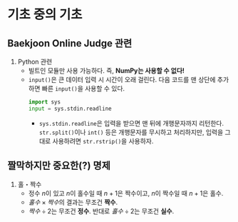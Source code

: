 기초 중의 기초
==============

Baekjoon Online Judge 관련
--------------------------
1. Python 관련
   - 빌트인 모듈만 사용 가능하다. 즉, **NumPy는 사용할 수 없다!**
   - `input()`은 큰 데이터 입력 시 시간이 오래 걸린다. 다음 코드를 맨 상단에 추가하면 빠른 `input()`을 사용할 수 있다.
        ```python
        import sys
        input = sys.stdin.readline
        ```
        - `sys.stdin.readline`은 입력을 받으면 맨 뒤에 개행문자까지 리턴한다. `str.split()`이나 `int()` 등은 개행문자를 무시하고 처리하지만, 입력을 그대로 사용하려면 `str.rstrip()`을 사용하자.

짤막하지만 중요한(?) 명제
-------------------------
1. 홀・짝수
   - 정수 $n$이 있고 $n$이 홀수일 때 $n + 1$은 짝수이고, $n$이 짝수일 때 $n + 1$은 홀수.
   - $홀수 \times 짝수$의 결과는 무조건 **짝수**.
   - $짝수 \div 2$는 무조건 **정수**. 반대로 $홀수 \div 2$는 무조건 **실수**.